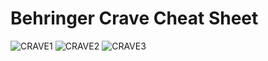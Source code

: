 # Behringer Crave Cheat Sheet
<img alt="CRAVE1" src="https://user-images.githubusercontent.com/16148023/112716106-a103ca80-8ee4-11eb-96b6-5dbdc54a981e.png">
<img alt="CRAVE2" src="https://user-images.githubusercontent.com/16148023/112716113-a6611500-8ee4-11eb-8758-f75f1e6b2724.png">
<img alt="CRAVE3" src="https://user-images.githubusercontent.com/16148023/112716115-aa8d3280-8ee4-11eb-98f9-8888c7b29671.png">
